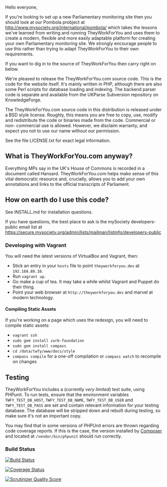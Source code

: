 Hello everyone,

If you're looking to set up a new Parliamentary monitoring site then you
should look at our Pombola probject at
http://www.mysociety.org/international/pombola/ which takes the lessons
we've learned from writing and running TheyWorkForYou and uses them to
create a modern, flexible and more easily adaptable platform for
creating your own Parliamentary monitoring site. We strongly encourage
people to use this rather than trying to adapt TheyWorkForYou to their
own requirements.

If you want to dig in to the source of TheyWorkForYou then carry right
on below.

We're pleased to release the TheyWorkForYou.com source code. This is the code
for the website itself. It's mainly written in PHP, although there are also some
Perl scripts for database loading and indexing. The backend parser code is
separate and available from the UKParse Subversion repository on KnowledgeForge.

The TheyWorkForYou.com source code in this distribution is released under a BSD
style license. Roughly, this means you are free to copy, use, modify and
redistribute the code or binaries made from the code. Commercial or non-
commercial use is allowed. However, we disclaim warranty, and expect you not to
use our name without our permission.

See the file LICENSE.txt for exact legal information.

## What is TheyWorkForYou.com anyway?

Everything MPs say in the UK's House of Commons is recorded in a document called
Hansard. TheyWorkForYou.com helps make sense of this vital democratic resource
and, crucially, allows you to add your own annotations and links to the official
transcripts of Parliament.

## How on earth do I use this code?

See INSTALL.md for installation questions.

If you have questions, the best place to ask is the mySociety developers-public
email list at
https://secure.mysociety.org/admin/lists/mailman/listinfo/developers-public

### Developing with Vagrant

You will need the latest versions of VirtualBox and Vagrant, then:

* Stick an entry in your `hosts` file to point `theyworkforyou.dev` at `192.168.88.10`.
* Run `vagrant up`.
* Go make a cup of tea. It may take a while whilst Vagrant and Puppet do their thing.
* Point your web browser at `http://theyworkforyou.dev` and marvel at modern technology.

#### Compiling Static Assets

If you're working on a page which uses the redesign, you will need to compile
static assets:

* `vagrant ssh`
* `sudo gem install zurb-foundation`
* `sudo gem install compass`
* `cd /data/twfy/www/docs/style`
* `compass compile` for a one-off compilation or `compass watch` to recompile on changes

## Testing

TheyWorkForYou includes a (currently *very limited*) test suite, using PHPunit.
To run tests, ensure that the environment variables `TWFY_TEST_DB_HOST`,
`TWFY_TEST_DB_NAME`, `TWFY_TEST_DB_USER` and `TWFY_TEST_DB_PASS` are set and
contain relevant information for your testing database. The database will be
stripped down and rebuilt during testing, so make sure it's not an important
copy.

You may find that in some versions of PHPUnit errors are thrown regarding code
coverage reports. If this is the case, the version installed by [Composer](http://getcomposer.org/)
and located at `/vendor/bin/phpunit` should run correctly.

### Build Status

[![Build Status](https://travis-ci.org/mysociety/theyworkforyou.png?branch=master)](https://travis-ci.org/mysociety/theyworkforyou)

[![Coverage Status](https://coveralls.io/repos/mysociety/theyworkforyou/badge.png)](https://coveralls.io/r/mysociety/theyworkforyou)

[![Scrutinizer Quality Score](https://scrutinizer-ci.com/g/mysociety/theyworkforyou/badges/quality-score.png?s=438f0b4db5d9ce959aa80e4a87ac77af60d92da2)](https://scrutinizer-ci.com/g/mysociety/theyworkforyou/)
